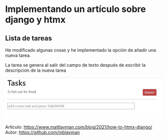 # Implementando un artículo sobre django y htmx
## Lista de tareas

He modificado algunas cosas y he implementado la opción de añadir una nueva tarea.

La tarea se genera al salir del campo de texto después de escribir la descripción de la nueva tarea

![alt text](https://raw.githubusercontent.com/estravagancia/django_htmx-task_list/main/tasks.jpg)


Artículo:
https://www.mattlayman.com/blog/2021/how-to-htmx-django/
Autor:
https://github.com/mblayman
